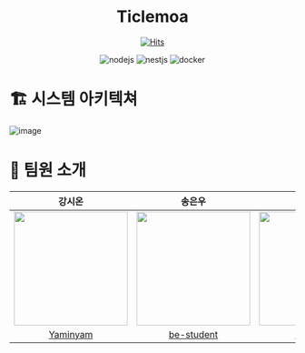 <div align="center">
<h1> Ticlemoa </h1>

[![Hits](https://hits.seeyoufarm.com/api/count/incr/badge.svg?url=https%3A%2F%2Fgithub.com%2Fdepromeet%2Fticlemoa-backend&count_bg=%2379C83D&title_bg=%23555555&icon=&icon_color=%23E7E7E7&title=hits&edge_flat=false)](https://hits.seeyoufarm.com)

![nodejs](https://img.shields.io/badge/node-16.17.0-%23339933?style=flat&logo=Node.js)
![nestjs](https://img.shields.io/badge/nest-9.1.4-%23E0234E?style=flat&logo=NestJS)
![docker](https://img.shields.io/badge/docker-20.10.21-%232496ED?style=flat&logo=Docker)

</div>

# 🏗 시스템 아키텍쳐
![image](https://user-images.githubusercontent.com/80899085/211158112-59b099cc-f6f3-4484-9d78-9463ca13709e.png)

# 👥 팀원 소개

|                                                           강시온                                                           |                                                           송은우                                                           |                                                          이성태                                                          |
| :-----------------------------------------------------------------------------------------------------------------------------: | :-----------------------------------------------------------------------------------------------------------------------------: | :---------------------------------------------------------------------------------------------------------------------------: |
| <img src="https://user-images.githubusercontent.com/79798443/206142768-d6a0d84d-26d3-43bd-a27d-7ed163c01271.png" width="200" /> | <img src="https://user-images.githubusercontent.com/31057849/211719676-0f991952-82e9-4129-8f3d-2e453f064716.png" width="200"> | <img src="https://user-images.githubusercontent.com/31057849/211719454-a4828202-e722-482a-bcb0-10277396c81d.png" width="200" /> |
|                                         [Yaminyam](https://github.com/Yaminyam)                                         |                                             [be-student](https://github.com/be-student)                                             |                                           [stae1102](https://github.com/stae1102)                                           |
